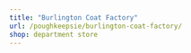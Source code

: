 ```yaml
---
title: "Burlington Coat Factory"
url: /poughkeepsie/burlington-coat-factory/
shop: department store
---
```

